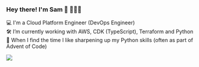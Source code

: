 ### Hey there! I'm Sam 👋 🧔🏻‍♂️ 

💻 I'm a Cloud Platform Engineer (DevOps Engineer) \
🛠️ I’m currently working with AWS, CDK (TypeScript), Terraform and Python \
🌱 When I find the time I like sharpening up my Python skills (often as part of Advent of Code) 

<a href="https://www.linkedin.com/in/samjamesb/"><img src="https://img.shields.io/badge/linkedin-%230077B5.svg?&style=for-the-badge&logo=linkedin&logoColor=white" />
  


<!--
**beardedsamwise/beardedsamwise** is a ✨ _special_ ✨ repository because its `README.md` (this file) appears on your GitHub profile.

Here are some ideas to get you started:
- 📫 How to reach me: 
- 🔭 I’m currently working on ...
- 🌱 I’m currently learning ...
- 👯 I’m looking to collaborate on ...
- 🤔 I’m looking for help with ...
- 💬 Ask me about ...

- 😄 Pronouns: ...
- ⚡ Fun fact: ...
-->
